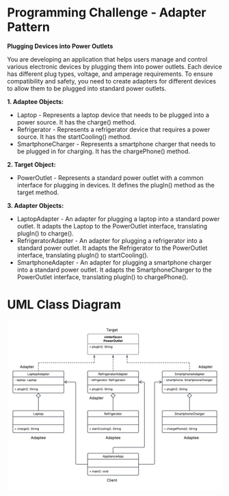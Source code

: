 # Programming Challenge - Adapter Pattern

<b>Plugging Devices into Power Outlets</b>

You are developing an application that helps users manage and control various electronic devices by plugging them into power outlets. Each device has different plug types, voltage, and amperage requirements. To ensure compatibility and safety, you need to create adapters for different devices to allow them to be plugged into standard power outlets.

<b> 1. Adaptee Objects: </b>
   <ul> 
     <li> Laptop - Represents a laptop device that needs to be plugged into a power source. It has the charge() method.</li>
     <li> Refrigerator - Represents a refrigerator device that requires a power source. It has the startCooling() method. </li>
     <li> SmartphoneCharger - Represents a smartphone charger that needs to be plugged in for charging. It has the chargePhone() method. </li>
   </ul>
<b> 2. Target Object: </b>
   <ul> 
     <li> PowerOutlet - Represents a standard power outlet with a common interface for plugging in devices. It defines the plugIn() method as the target method. </li>
   </ul>
<b>3. Adapter Objects: </b>
   <ul> 
     <li> LaptopAdapter - An adapter for plugging a laptop into a standard power outlet. It adapts the Laptop to the PowerOutlet interface, translating plugIn() to charge(). </li>
     <li> RefrigeratorAdapter - An adapter for plugging a refrigerator into a standard power outlet. It adapts the Refrigerator to the PowerOutlet interface, translating plugIn() to startCooling(). </li>
     <li> SmartphoneAdapter - An adapter for plugging a smartphone charger into a standard power outlet. It adapts the SmartphoneCharger to the PowerOutlet interface, translating plugIn() to chargePhone(). </li>
   </ul>

# UML Class Diagram
![UML Class Diagram](AdapterPattern.png)
